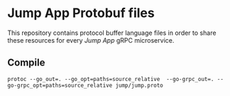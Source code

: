 # Jump App Protobuf files

This repository contains protocol buffer language files in order to share these resources for every _Jump App_ gRPC microservice.

## Compile

```
protoc --go_out=. --go_opt=paths=source_relative  --go-grpc_out=. --go-grpc_opt=paths=source_relative jump/jump.proto
```
